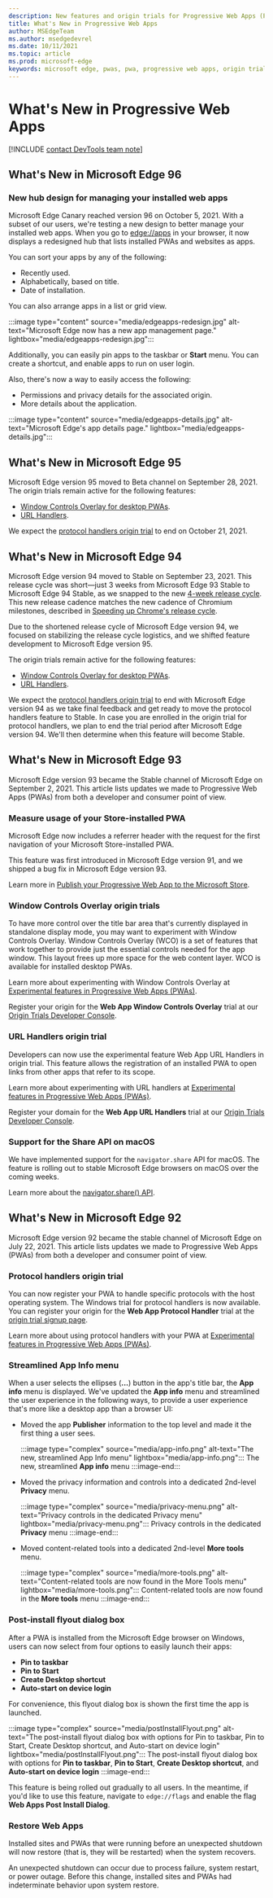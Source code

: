 ```yaml
---
description: New features and origin trials for Progressive Web Apps (PWAs).
title: What's New in Progressive Web Apps
author: MSEdgeTeam
ms.author: msedgedevrel
ms.date: 10/11/2021
ms.topic: article
ms.prod: microsoft-edge
keywords: microsoft edge, pwas, pwa, progressive web apps, origin trials
---
```

# What's New in Progressive Web Apps

[!INCLUDE [contact DevTools team note](includes/edge-whats-new-note.md)]


<!-- ====================================================================== -->
## What's New in Microsoft Edge 96

### New hub design for managing your installed web apps

Microsoft Edge Canary reached version 96 on October 5, 2021.  With a subset of our users, we're testing a new design to better manage your installed web apps.  When you go to [edge://apps](edge://apps) in your browser, it now displays a redesigned hub that lists installed PWAs and websites as apps.

You can sort your apps by any of the following:
*  Recently used.
*  Alphabetically, based on title.
*  Date of installation.

You can also arrange apps in a list or grid view. 

:::image type="content" source="media/edgeapps-redesign.jpg" alt-text="Microsoft Edge now has a new app management page." lightbox="media/edgeapps-redesign.jpg":::

Additionally, you can easily pin apps to the taskbar or **Start** menu.  You can create a shortcut, and enable apps to run on user login. 

Also, there's now a way to easily access the following:
*  Permissions and privacy details for the associated origin.
*  More details about the application.

:::image type="content" source="media/edgeapps-details.jpg" alt-text="Microsoft Edge's app details page." lightbox="media/edgeapps-details.jpg":::


<!-- ====================================================================== -->
## What's New in Microsoft Edge 95

Microsoft Edge version 95 moved to Beta channel on September 28, 2021. 
The origin trials remain active for the following features:
*  [Window Controls Overlay for desktop PWAs](#window-controls-overlay-origin-trials).
*  [URL Handlers](#url-handlers-origin-trial).

We expect the [protocol handlers origin trial](#protocol-handlers-origin-trial) to end on October 21, 2021.


<!-- ====================================================================== -->
## What's New in Microsoft Edge 94

Microsoft Edge version 94 moved to Stable on September 23, 2021. This release cycle was short—just<!-- em dash --> 3 weeks from Microsoft Edge 93 Stable to Microsoft Edge 94 Stable, as we snapped to the new [4-week release cycle][4weekReleaseBlog].  This new release cadence matches the new cadence of Chromium milestones, described in [Speeding up Chrome's release cycle][Chromium4weekM].

Due to the shortened release cycle of Microsoft Edge version 94, we focused on stabilizing the release cycle logistics, and we shifted feature development to Microsoft Edge version 95.

The origin trials remain active for the following features:
*  [Window Controls Overlay for desktop PWAs](#window-controls-overlay-origin-trials).
*  [URL Handlers](#url-handlers-origin-trial).

We expect the [protocol handlers origin trial](#protocol-handlers-origin-trial) to end with Microsoft Edge version 94 as we take final feedback and get ready to move the protocol handlers feature to Stable.  In case you are enrolled in the origin trial for protocol handlers, we plan to end the trial period after Microsoft Edge version 94.  We'll then determine when this feature will become Stable.


<!-- ====================================================================== -->
## What's New in Microsoft Edge 93

Microsoft Edge version 93 became the Stable channel of Microsoft Edge on September 2, 2021. This article lists updates we made to Progressive Web Apps (PWAs) from both a developer and consumer point of view.

### Measure usage of your Store-installed PWA

Microsoft Edge now includes a referrer header with the request for the first navigation of your Microsoft Store-installed PWA.

This feature was first introduced in Microsoft Edge version 91, and we shipped a bug fix in Microsoft Edge version 93.

Learn more in [Publish your Progressive Web App to the Microsoft Store][StoreandPWAs].

### Window Controls Overlay origin trials

To have more control over the title bar area that's currently displayed in standalone display mode, you may want to experiment with Window Controls Overlay. Window Controls Overlay (WCO) is a set of features that work together to provide just the essential controls needed for the app window. This layout frees up more space for the web content layer. WCO is available for installed desktop PWAs.

Learn more about experimenting with Window Controls Overlay at [Experimental features in Progressive Web Apps (PWAs)][ExpWCO].

Register your origin for the **Web App Window Controls Overlay** trial at our [Origin Trials Developer Console][WCOOT].

### URL Handlers origin trial

Developers can now use the experimental feature Web App URL Handlers in origin trial. This feature allows the registration of an installed PWA to open links from other apps that refer to its scope.

Learn more about experimenting with URL handlers at [Experimental features in Progressive Web Apps (PWAs)][ExpURLHandler].

Register your domain for the **Web App URL Handlers** trial at our [Origin Trials Developer Console][URLHandlerOT].

### Support for the Share API on macOS

We have implemented support for the `navigator.share` API for macOS. The feature is rolling out to stable Microsoft Edge browsers on macOS over the coming weeks.

Learn more about the [navigator.share() API][mdnShareAPI].


<!-- ====================================================================== -->
## What's New in Microsoft Edge 92

Microsoft Edge version 92 became the stable channel of Microsoft Edge on July 22, 2021. This article lists updates we made to Progressive Web Apps (PWAs) from both a developer and consumer point of view.

### Protocol handlers origin trial

You can now register your PWA to handle specific protocols with the host operating system. The Windows trial for protocol handlers is now available. You can register your origin for the **Web App Protocol Handler** trial at the [origin trial signup page][MicrosoftDeveloperMicrosoftEdgeOriginTrialsWebAppProtocolHandlerRegistrationRegistration].

Learn more about using protocol handlers with your PWA at [Experimental features in Progressive Web Apps (PWAs)][ExpProtocolHandlers].

### Streamlined App Info menu

When a user selects the ellipses (**...**) button in the app's title bar, the **App info** menu is displayed.  We've updated the **App info** menu and streamlined the user experience in the following ways, to provide a user experience that's more like a desktop app than a browser UI:
*  Moved the app **Publisher** information to the top level and made it the first thing a user sees.

   :::image type="complex" source="media/app-info.png" alt-text="The new, streamlined App Info menu" lightbox="media/app-info.png":::
      The new, streamlined **App info** menu
   :::image-end:::

*  Moved the privacy information and controls into a dedicated 2nd-level **Privacy** menu.

   :::image type="complex" source="media/privacy-menu.png" alt-text="Privacy controls in the dedicated Privacy menu" lightbox="media/privacy-menu.png":::
      Privacy controls in the dedicated **Privacy** menu
   :::image-end:::

*  Moved content-related tools into a dedicated 2nd-level **More tools** menu.

   :::image type="complex" source="media/more-tools.png" alt-text="Content-related tools are now found in the More Tools menu" lightbox="media/more-tools.png":::
      Content-related tools are now found in the **More tools** menu
   :::image-end:::

### Post-install flyout dialog box

After a PWA is installed from the Microsoft Edge browser on Windows, users can now select from four options to easily launch their apps:
*  **Pin to taskbar**
*  **Pin to Start**
*  **Create Desktop shortcut**
*  **Auto-start on device login**

For convenience, this flyout dialog box is shown the first time the app is launched.

:::image type="complex" source="media/postInstallFlyout.png" alt-text="The post-install flyout dialog box with options for Pin to taskbar, Pin to Start, Create Desktop shortcut, and Auto-start on device login" lightbox="media/postInstallFlyout.png":::
   The post-install flyout dialog box with options for **Pin to taskbar**, **Pin to Start**, **Create Desktop shortcut**, and **Auto-start on device login**
:::image-end:::

This feature is being rolled out gradually to all users. In the meantime, if you'd like to use this feature, navigate to `edge://flags` and enable the flag **Web Apps Post Install Dialog**.

### Restore Web Apps

Installed sites and PWAs that were running before an unexpected shutdown will now restore (that is, they will be restarted) when the system recovers.

An unexpected shutdown can occur due to process failure, system restart, or power outage. Before this change, installed sites and PWAs had indeterminate behavior upon system restore.


<!-- ====================================================================== -->
<!-- links -->
[StoreandPWAs]: ../microsoft-store.md#measure-usage-of-your-store-installed-pwa "Measure usage of your Store-installed PWA - Publish your Progressive Web App to the Microsoft Store"

[ExpWCO]: ../experimental-features/index.md#window-controls-overlay-for-installed-desktop-web-apps "Window Controls Overlay for installed desktop web apps - Experimental Features"

[ExpProtocolHandlers]: ../experimental-features/index.md#uri-protocol-handling "URI Protocol Handling - Experimental Features"

[ExpURLHandler]: ../experimental-features/index.md#url-link-handling "URL Link Handling - Experimental Features"

<!-- external links -->
<!-- origin trials -->
[MicrosoftDeveloperMicrosoftEdgeOriginTrials]: https://developer.microsoft.com/microsoft-edge/origin-trials "Origin Trials | Microsoft Edge Developer"

[MicrosoftDeveloperMicrosoftEdgeOriginTrialsWebAppProtocolHandlerRegistrationRegistration]: https://developer.microsoft.com/microsoft-edge/origin-trials/web-app-protocol-handler-registration/registration "Register for Web App Protocol Handler origin trial | Microsoft Developer"

[URLHandlerOT]: https://developer.microsoft.com/microsoft-edge/origin-trials/web-app-url-handlers/registration/ "Register for Web App URL Handler origin trial | Microsoft Edge Developer"

[WCOOT]: https://developer.microsoft.com/microsoft-edge/origin-trials/web-app-window-controls-overlay/registration/ "Register for Web App Window Controls Overlay origin trial | Microsoft Edge Developer"

<!-- other -->
[mdnShareAPI]: https://developer.mozilla.org/docs/Web/API/Navigator/share "navigator.share() method of the Web Share API | MDN"

[4weekReleaseBlog]: https://blogs.windows.com/msedgedev/2021/03/12/new-release-cycles-microsoft-edge-extended-stable/ "Serving our customers more effectively with new release cycles for Microsoft Edge | Microsoft Edge Blog"

[Chromium4weekM]: https://blog.chromium.org/2021/03/speeding-up-release-cycle.html "Speeding up Chrome's release cycle | Chromium Blog"

<!--[ArchiveMicrosoftEdgeLegacyDeveloperPWAsIndexRequirements]: /archive/microsoft-edge/legacy/developer/progressive-web-apps/index#requirements "Requirements - Progressive Web Apps \(EdgeHTML\) on Windows | Microsoft Docs"  -->
